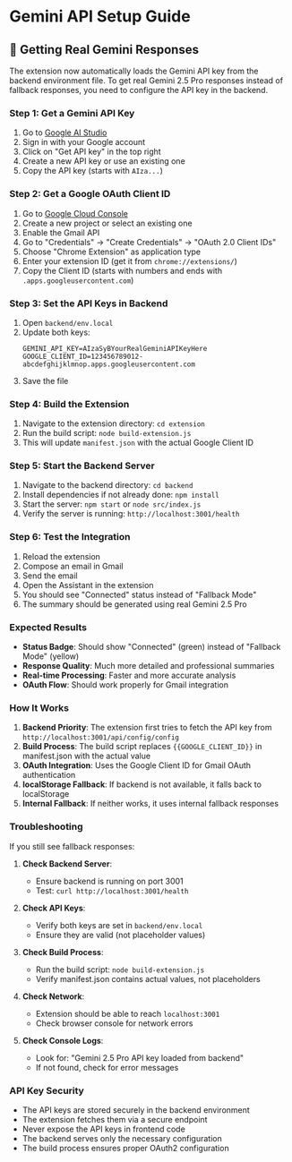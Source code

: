 # Gemini API Setup Guide

## 🎯 Getting Real Gemini Responses

The extension now automatically loads the Gemini API key from the backend environment file. To get real Gemini 2.5 Pro responses instead of fallback responses, you need to configure the API key in the backend.

### Step 1: Get a Gemini API Key

1. Go to [Google AI Studio](https://aistudio.google.com/)
2. Sign in with your Google account
3. Click on "Get API key" in the top right
4. Create a new API key or use an existing one
5. Copy the API key (starts with `AIza...`)

### Step 2: Get a Google OAuth Client ID

1. Go to [Google Cloud Console](https://console.cloud.google.com/)
2. Create a new project or select an existing one
3. Enable the Gmail API
4. Go to "Credentials" → "Create Credentials" → "OAuth 2.0 Client IDs"
5. Choose "Chrome Extension" as application type
6. Enter your extension ID (get it from `chrome://extensions/`)
7. Copy the Client ID (starts with numbers and ends with `.apps.googleusercontent.com`)

### Step 3: Set the API Keys in Backend

1. Open `backend/env.local`
2. Update both keys:
   ```
   GEMINI_API_KEY=AIzaSyBYourRealGeminiAPIKeyHere
   GOOGLE_CLIENT_ID=123456789012-abcdefghijklmnop.apps.googleusercontent.com
   ```
3. Save the file

### Step 4: Build the Extension

1. Navigate to the extension directory: `cd extension`
2. Run the build script: `node build-extension.js`
3. This will update `manifest.json` with the actual Google Client ID

### Step 5: Start the Backend Server

1. Navigate to the backend directory: `cd backend`
2. Install dependencies if not already done: `npm install`
3. Start the server: `npm start` or `node src/index.js`
4. Verify the server is running: `http://localhost:3001/health`

### Step 6: Test the Integration

1. Reload the extension
2. Compose an email in Gmail
3. Send the email
4. Open the Assistant in the extension
5. You should see "Connected" status instead of "Fallback Mode"
6. The summary should be generated using real Gemini 2.5 Pro

### Expected Results

- **Status Badge**: Should show "Connected" (green) instead of "Fallback Mode" (yellow)
- **Response Quality**: Much more detailed and professional summaries
- **Real-time Processing**: Faster and more accurate analysis
- **OAuth Flow**: Should work properly for Gmail integration

### How It Works

1. **Backend Priority**: The extension first tries to fetch the API key from `http://localhost:3001/api/config/config`
2. **Build Process**: The build script replaces `{{GOOGLE_CLIENT_ID}}` in manifest.json with the actual value
3. **OAuth Integration**: Uses the Google Client ID for Gmail OAuth authentication
4. **localStorage Fallback**: If backend is not available, it falls back to localStorage
5. **Internal Fallback**: If neither works, it uses internal fallback responses

### Troubleshooting

If you still see fallback responses:

1. **Check Backend Server**:
   - Ensure backend is running on port 3001
   - Test: `curl http://localhost:3001/health`

2. **Check API Keys**:
   - Verify both keys are set in `backend/env.local`
   - Ensure they are valid (not placeholder values)

3. **Check Build Process**:
   - Run the build script: `node build-extension.js`
   - Verify manifest.json contains actual values, not placeholders

4. **Check Network**:
   - Extension should be able to reach `localhost:3001`
   - Check browser console for network errors

5. **Check Console Logs**:
   - Look for: "Gemini 2.5 Pro API key loaded from backend"
   - If not found, check for error messages

### API Key Security

- The API keys are stored securely in the backend environment
- The extension fetches them via a secure endpoint
- Never expose the API keys in frontend code
- The backend serves only the necessary configuration
- The build process ensures proper OAuth2 configuration 